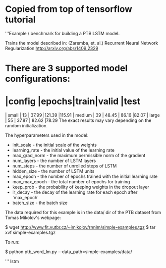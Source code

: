 # Copied from top of tensorflow tutorial
'''Example / benchmark for building a PTB LSTM model.

Trains the model described in:
(Zaremba, et. al.) Recurrent Neural Network Regularization
http://arxiv.org/abs/1409.2329

There are 3 supported model configurations:
===========================================
|config  |epochs|train|valid  |test
===========================================
| small  | 13 | 37.99 |121.39 |115.91
| medium | 39 | 48.45 | 86.16 |82.07
| large  | 55 | 37.87 | 82.62 |78.29
The exact results may vary depending on the random initialization.

The hyperparameters used in the model:
- init_scale - the initial scale of the weights
- learning_rate - the initial value of the learning rate
- max_grad_norm - the maximum permissible norm of the gradient
- num_layers - the number of LSTM layers
- num_steps - the number of unrolled steps of LSTM
- hidden_size - the number of LSTM units
- max_epoch - the number of epochs trained with the initial learning rate
- max_max_epoch - the total number of epochs for training
- keep_prob - the probability of keeping weights in the dropout layer
- lr_decay - the decay of the learning rate for each epoch after 'max_epoch'
- batch_size - the batch size

The data required for this example is in the data/ dir of the
PTB dataset from Tomas Mikolov's webpage:

$ wget http://www.fit.vutbr.cz/~imikolov/rnnlm/simple-examples.tgz
$ tar xvf simple-examples.tgz

To run:

$ python ptb_word_lm.py --data_path=simple-examples/data/

'''
 lstm
